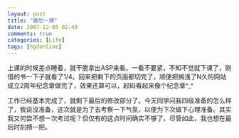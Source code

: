 ```yaml
---
layout: post
title: "最后一搏"
date: 2007-12-05 02:49
comments: true
categories: [Life]
tags: [hgdonline]
---
```

上课的时候差点睡着，就干脆拿出ASP来看。一看不要紧，不知不觉就下课了，刚借的书一下子就看了1/4。回来把剩下的页面都切完了，顺便把搁浅了N久的网站成立2周年纪念章做完了，效果还算可以，起码看起来像个纪念章^_^

工作已经基本完成了，就剩下最后的修改部分了。今天同学问我四级准备的怎么样了，我说没准备，这次就是为了去考察一下气氛，以便为下次做下心理准备。其实我又何尝不想一次考过呢？但仅有的这点时间确实不够了，尽管如此，我也想在最后时刻搏一把。
